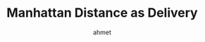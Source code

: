 ---
title: Manhattan Distance as Delivery
author: ahmet
Definition: "Manhattan distance is a way to measure how far two points are from each other by only moving along horizontal and vertical lines (like a grid). 1) You take the absolute difference between each predicted value and the actual value. 2) You sum up all those absolute differences"
Description: "Imagine you’re a delivery person in a city like Manhattan, where the streets are laid out in a perfect grid. You need to go from your location to the customer’s house. However, you can’t walk diagonally—only north/south or east/west along the streets. You try to minimize the total number of blocks you walk."
OriginSource: ChatGPT 4o
Mapping:
  Current location: Model’s prediction
  Destination (customer’s house): True value or label
  Blocks walked north/south/east/west: Absolute differences in each dimension.
  Total number of blocks walked: Manhattan distance = sum of absolute errors.
ExpertRating: Good
---